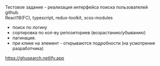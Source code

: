 Тестовое задание - реализация интерфейса поиска пользователей github.<br>
React18(FC), typescript, redux-toolkit, scss-modules

- поиск по логину
- сортировка по кол-ву репозиториев (возрастанию/убыванию)
- пагинация.
- при клике на элемент - открываются подробности (на усмотрение разработчика)

https://ghusearch.netlify.app
